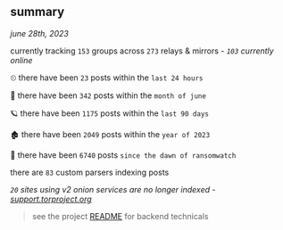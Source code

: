 
## summary
_june 28th, 2023_

currently tracking `153` groups across `273` relays & mirrors - _`103` currently online_

⏲ there have been `23` posts within the `last 24 hours`

🦈 there have been `342` posts within the `month of june`

🪐 there have been `1175` posts within the `last 90 days`

🏚 there have been `2049` posts within the `year of 2023`

🦕 there have been `6740` posts `since the dawn of ransomwatch`

there are `83` custom parsers indexing posts

_`20` sites using v2 onion services are no longer indexed - [support.torproject.org](https://support.torproject.org/onionservices/v2-deprecation/)_

> see the project [README](https://github.com/joshhighet/ransomwatch#ransomwatch--) for backend technicals

